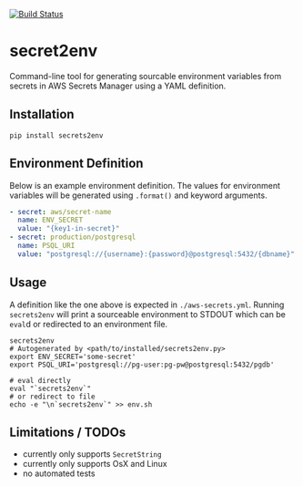[![Build Status](https://travis-ci.org/eguven/secrets2env.svg?branch=master)](https://travis-ci.org/eguven/secrets2env)

# secret2env

Command-line tool for generating sourcable environment variables from secrets
in AWS Secrets Manager using a YAML definition.

## Installation

```shell
pip install secrets2env
```

## Environment Definition

Below is an example environment definition. The values for environment variables
will be generated using `.format()` and keyword arguments.

```yaml
- secret: aws/secret-name
  name: ENV_SECRET
  value: "{key1-in-secret}"
- secret: production/postgresql
  name: PSQL_URI
  value: "postgresql://{username}:{password}@postgresql:5432/{dbname}"
```

## Usage

A definition like the one above is expected in `./aws-secrets.yml`. Running
`secrets2env` will print a sourceable environment to STDOUT which can be
`eval`d or redirected to an environment file.

```shell
secrets2env
# Autogenerated by <path/to/installed/secrets2env.py>
export ENV_SECRET='some-secret'
export PSQL_URI='postgresql://pg-user:pg-pw@postgresql:5432/pgdb'
```

```shell
# eval directly
eval "`secrets2env`"
# or redirect to file
echo -e "\n`secrets2env`" >> env.sh
```

## Limitations / TODOs

* currently only supports `SecretString`
* currently only supports OsX and Linux
* no automated tests
